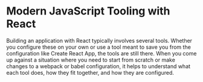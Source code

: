 # Modern JavaScript Tooling with React

Building an application with React typically involves several tools. Whether you configure these on your own or use a tool meant to save you from the configuration like Create React App, the tools are still there. When you come up against a situation where you need to start from scratch or make changes to a webpack or babel configuration, it helps to understand what each tool does, how they fit together, and how they are configured. 
